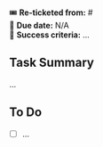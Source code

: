 🎟️ **Re-ticketed from:** #  
📅 **Due date:** N/A  
🎯 **Success criteria:** ...  

## Task Summary

...

## To Do

- [ ] ...
